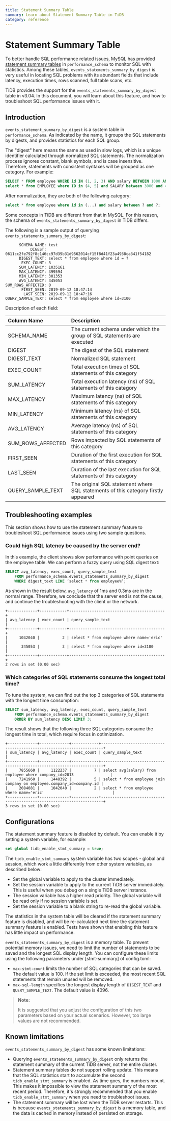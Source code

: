 ```yaml
---
title: Statement Summary Table
summary: Learn about Statement Summary Table in TiDB
category: reference
---
```


# Statement Summary Table

To better handle SQL performance related issues, MySQL has provided [statement summary tables](https://dev.mysql.com/doc/refman/5.6/en/statement-summary-tables.html) in `performance_schema` to monitor SQL with statistics. Among these tables, `events_statements_summary_by_digest` is very useful in locating SQL problems with its abundant fields that include latency, execution times, rows scanned, full table scans, etc.

TiDB provides the support for the `events_statements_summary_by_digest`
table in v3.04. In this document, you will learn about this feature, and how to troubleshoot SQL performance issues with it.

## Introduction

`events_statement_summary_by_digest` is a system table in `performance_schema`. As indicated by the name, it groups the SQL statements by digests, and provides statistics for each SQL group.

The "digest" here means the same as used in slow logs, which is a unique identifier calculated through normalized SQL statements. The normalization process ignores constant, blank symbols, and is case insensitive. Therefore, statements with consistent syntaxes will be grouped as one category. For example:

```sql
SELECT * FROM employee WHERE id IN (1, 2, 3) AND salary BETWEEN 1000 AND 2000;
select * from EMPLOYEE where ID in (4, 5) and SALARY between 3000 and 4000;
```

After normalization, they are both of the following category:

```sql
select * from employee where id in (...) and salary between ? and ?;
```

Some concepts in TiDB are different from that in MySQL. For this reason, the schema of `events_statements_summary_by_digest` in TiDB differs.

The following is a sample output of querying `events_statements_summary_by_digest`:

```
      SCHEMA_NAME: test
           DIGEST: 0611cc2fe792f8c146cc97d39b31d9562014cf15f8d41f23a4938ca341f54182
      DIGEST_TEXT: select * from employee where id = ?
       EXEC_COUNT: 3
      SUM_LATENCY: 1035161
      MAX_LATENCY: 399594
      MIN_LATENCY: 301353
      AVG_LATENCY: 345053
SUM_ROWS_AFFECTED: 0
       FIRST_SEEN: 2019-09-12 18:47:14
        LAST_SEEN: 2019-09-12 18:47:16
QUERY_SAMPLE_TEXT: select * from employee where id=3100
```

Description of each field:

| Column Name          | Description                      |
|:----------------- |:-------------------------------- |
| SCHEMA_NAME       | The current schema under which the group of SQL statements are executed|
| DIGEST            | The digest of the SQL statement                   |
| DIGEST_TEXT       | Normalized SQL statement              |
| EXEC_COUNT        | Total execution times of SQL statements of this category   |
| SUM_LATENCY       | Total execution latency (ns) of SQL statements of this category  |
| MAX_LATENCY       | Maximum latency (ns) of SQL statements of this category  |
| MIN_LATENCY       | Minimum latency (ns) of SQL statements of this category|
| AVG_LATENCY       | Average latency (ns) of SQL statements of this category |
| SUM_ROWS_AFFECTED | Rows impacted by SQL statements of this category |
| FIRST_SEEN        | Duration of the first execution for SQL statements of this category|
| LAST_SEEN         |  Duration of the last execution for SQL statements of this category|
| QUERY_SAMPLE_TEXT | The original SQL statement where SQL statements of this category firstly appeared |

## Troubleshooting examples

This section shows how to use the statement summary feature to troubleshoot SQL performance issues using two sample questions.

### Could high SQL latency be caused by the server end?

In this example, the client shows slow performance with point queries on the employee table. We can perform a fuzzy query using SQL digest text:

```sql
SELECT avg_latency, exec_count, query_sample_text
    FROM performance_schema.events_statements_summary_by_digest
    WHERE digest_text LIKE ‘select * from employee%’;
```

As shown in the result below, `avg_latency` of 1ms and 0.3ms are in the normal range. Therefore, we conclude that the server end is not the cause, and continue the troubleshooting with the client or the network.

```
+-------------+------------+------------------------------------------+
| avg_latency | exec_count | query_sample_text                        |
+-------------+------------+------------------------------------------+
|     1042040 |          2 | select * from employee where name='eric' |
|      345053 |          3 | select * from employee where id=3100     |
+-------------+------------+------------------------------------------+
2 rows in set (0.00 sec)
```

### Which categories of SQL statements consume the longest total time?

To tune the system, we can find out the top 3 categories of SQL statements with the longest time consumption:

```sql
SELECT sum_latency, avg_latency, exec_count, query_sample_text
    FROM performance_schema.events_statements_summary_by_digest
    ORDER BY sum_latency DESC LIMIT 3;
```

The result shows that the following three SQL categories consume the longest time in total, which require focus in optimization.

```
+-------------+-------------+------------+-----------------------------------------------------------------------+
| sum_latency | avg_latency | exec_count | query_sample_text                                                     |
+-------------+-------------+------------+-----------------------------------------------------------------------+
|     7855660 |     1122237 |          7 | select avg(salary) from employee where company_id=2013                |
|     7241960 |     1448392 |          5 | select * from employee join company on employee.company_id=company.id |
|     2084081 |     1042040 |          2 | select * from employee where name='eric'                              |
+-------------+-------------+------------+-----------------------------------------------------------------------+
3 rows in set (0.00 sec)
```

## Configurations

The statement summary feature is disabled by default. You can enable it by setting a system variable, for example:

```sql
set global tidb_enable_stmt_summary = true;
```

The `tidb_enable_stmt_summary` system variable has two scopes - global and session, which work a little differently from other system variables, as described below:

- Set the global variable to apply to the cluster immediately.
- Set the session variable to apply to the current TiDB server immediately. This is useful when you debug on a single TiDB server instance.
- The session variable has a higher read priority. The global variable  will be read only if no session variable is set.
- Set the session variable to a blank string to re-read the global variable.

The statistics in the system table will be cleared if the statement summary feature is disabled, and will be re-calculated next time the statement summary feature is enabled. Tests have shown that enabling this feature has little impact on performance.

`events_statements_summary_by_digest` is a memory table. To prevent potential memory issues, we need to limit the number of statements to be saved and the longest SQL display length. You can configure these limits using the following parameters under [stmt-summary] of config.toml:

- `max-stmt-count` limits the number of SQL categories that can be saved. The default value is 100. If the set limit is exceeded, the most recent SQL statements that remain unused will be removed.
- `max-sql-length` specifies the longest display length of `DIGEST_TEXT` and `QUERY_SAMPLE_TEXT`. The default value is 4096.

> **Note:**
>
> It is suggested that you adjust the configuration of this two parameters based on your actual scenarios. However, too large values are not recommended.

## Known limitations

`events_statements_summary_by_digest` has some known limitations:

- Querying `events_statements_summary_by_digest` only returns the statement summary of the current TiDB server, not the entire cluster.
- Statement summary tables do not support rolling update. This means that the SQL statistics start to accumulate the second `tidb_enable_stmt_summary` is enabled. As time goes, the numbers mount. This makes it impossible to view the statement summary of the most recent period. Therefore, it's strongly recommended that you enable `tidb_enable_stmt_summary` when you need to troubleshoot issues.
- The statement summary will be lost when the TiDB server restarts. This is because `events_statements_summary_by_digest` is a memory table, and the data is cached in memory instead of persisted on storage.
